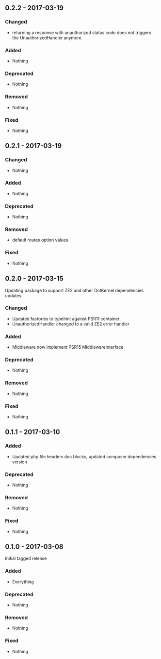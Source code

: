 ## 0.2.2 - 2017-03-19

### Changed
* returning a response with unauthorized status code does not triggers the UnauthorizedHandler anymore

### Added
* Nothing

### Deprecated
* Nothing

### Removed
* Nothing

### Fixed
* Nothing


## 0.2.1 - 2017-03-19

### Changed
* Nothing

### Added
* Nothing

### Deprecated
* Nothing

### Removed
* default routes option values

### Fixed
* Nothing


## 0.2.0 - 2017-03-15

Updating package to support ZE2 and other DotKernel dependencies updates

### Changed
* Updated factories to typehint against PSR11 container
* UnauthorizedHandler changed to a valid ZE2 error handler

### Added
* Middleware now implement PSR15 MiddlewareInterface

### Deprecated
* Nothing

### Removed
* Nothing

### Fixed
* Nothing


## 0.1.1 - 2017-03-10

### Added
* Updated php file headers doc blocks, updated composer dependencies version

### Deprecated
* Nothing

### Removed
* Nothing

### Fixed
* Nothing


## 0.1.0 - 2017-03-08

Initial tagged release

### Added
* Everything

### Deprecated
* Nothing

### Removed
* Nothing

### Fixed
* Nothing
